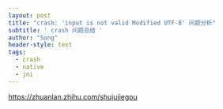 ```yaml
---
layout: post
title: "crash: 'input is not valid Modified UTF-8' 问题分析"
subtitle: ' crash 问题总结 '
author: "Song"
header-style: text
tags:
  - crash
  - native
  - jni
---
```


https://zhuanlan.zhihu.com/shujujiegou